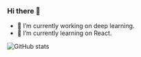 ### Hi there 👋

- 🔭 I’m currently working on deep learning.
- 🌱 I’m currently learning on React.

![GitHub stats](https://github-readme-stats.vercel.app/api?username=coasxu&theme=cobalt2&show_icons=true)
